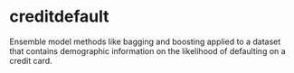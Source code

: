 # creditdefault
Ensemble model methods like bagging and boosting applied to a dataset that contains demographic information on the likelihood of defaulting on a credit card. 
